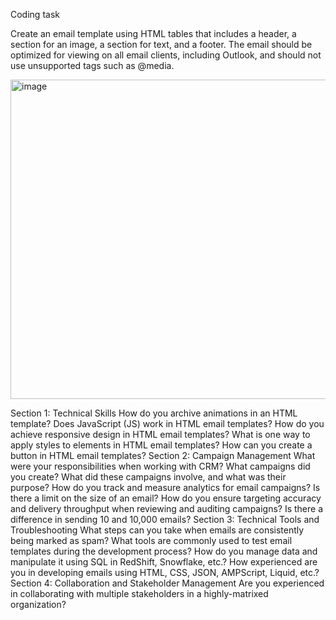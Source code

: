 Coding task

Create an email template using HTML tables that includes a header, a section for an image, a section for text, and a footer. The email should be optimized for viewing on all email clients, including Outlook, and should not use unsupported tags such as @media.

<img width="511" alt="image" src="https://user-images.githubusercontent.com/51885928/227200832-4ceb90fc-9356-4740-ac6d-6bcd259a5050.png">

Section 1: Technical Skills
How do you archive animations in an HTML template?
Does JavaScript (JS) work in HTML email templates?
How do you achieve responsive design in HTML email templates?
What is one way to apply styles to elements in HTML email templates?
How can you create a button in HTML email templates?
Section 2: Campaign Management
What were your responsibilities when working with CRM? What campaigns did you create? What did these campaigns involve, and what was their purpose?
How do you track and measure analytics for email campaigns?
Is there a limit on the size of an email?
How do you ensure targeting accuracy and delivery throughput when reviewing and auditing campaigns?
Is there a difference in sending 10 and 10,000 emails?
Section 3: Technical Tools and Troubleshooting
What steps can you take when emails are consistently being marked as spam?
What tools are commonly used to test email templates during the development process?
How do you manage data and manipulate it using SQL in RedShift, Snowflake, etc.?
How experienced are you in developing emails using HTML, CSS, JSON, AMPScript, Liquid, etc.?
Section 4: Collaboration and Stakeholder Management
Are you experienced in collaborating with multiple stakeholders in a highly-matrixed organization?
